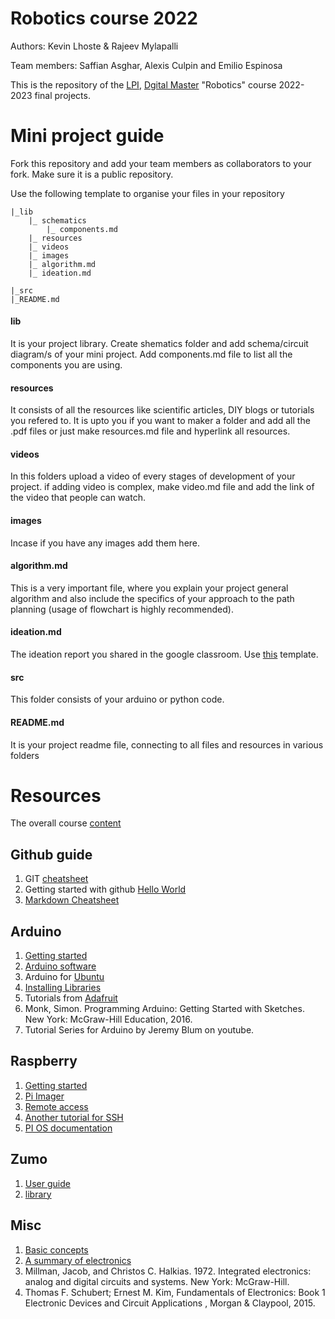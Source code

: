 # Robotics course 2022

Authors: Kevin Lhoste & Rajeev Mylapalli

Team members: Saffian Asghar, Alexis Culpin and Emilio Espinosa

This is the repository of the [LPI](https://www.learningplanetinstitute.org/en), [Dgital Master](https://master.learningplanetinstitute.org/en/digital) "Robotics" course 2022-2023 final projects.

# Mini project guide
Fork this repository and add your team members as collaborators to your fork. Make sure it is a public repository.

Use the following template to organise your files in your repository
 
    |_lib
        |_ schematics
            |_ components.md
        |_ resources
        |_ videos
        |_ images
        |_ algorithm.md
        |_ ideation.md

    |_src
    |_README.md

#### lib
It is your project library. Create shematics folder and add schema/circuit diagram/s of your mini project. Add components.md file to list all the components you are using.
#### resources 
It consists of all the resources like scientific articles, DIY blogs or tutorials you refered to. It is upto you if you want to maker a folder and add all the .pdf files or just make resources.md file and hyperlink all resources.
#### videos
In this folders upload a video of every stages of development of your project. if adding video is complex, make video.md file and add the link of the video that people can watch.
#### images
Incase if you have any images add them here.
#### algorithm.md
This is a very important file, where you explain your project general algorithm and also include the specifics of your approach to the path planning (usage of flowchart is highly recommended).
#### ideation.md
The ideation report you shared in the google classroom. Use [this](https://docs.google.com/document/d/1_CShynGTKjrCND__M2uXStj70VsBB-udfWfXpMz84Vs/edit) template.
#### src
This folder consists of your arduino or python code.
#### README.md
It is your project readme file, connecting to all files and resources in various folders

# Resources
The overall course [content](https://docs.google.com/presentation/d/1irOeB_RKd-NETgOlSd2deLiXENa9ExU59z8WiRyq_DI/edit#slide=id.gb895fb238d_0_475)
## Github guide
1. GIT [cheatsheet](https://education.github.com/git-cheat-sheet-education.pdf)
2. Getting started with github [Hello World](https://docs.github.com/en/get-started/quickstart/hello-world)
3. [Markdown Cheatsheet](https://github.com/adam-p/markdown-here/wiki/Markdown-Cheatsheet)

## Arduino
1. [Getting started](https://www.arduino.cc/en/Guide)
2. [Arduino software](https://www.arduino.cc/en/software)
3. Arduino for [Ubuntu](https://ubuntu.com/tutorials/install-the-arduino-ide#1-overview)
4. [Installing Libraries](https://docs.arduino.cc/software/ide-v1/tutorials/installing-libraries)
5. Tutorials from [Adafruit](https://learn.adafruit.com/series/learn-arduino)
6. Monk, Simon. Programming Arduino: Getting Started with Sketches. New York: McGraw-Hill Education, 2016.
7. Tutorial Series for Arduino by Jeremy Blum on youtube.
## Raspberry
1. [Getting started](https://projects.raspberrypi.org/en/projects/raspberry-pi-setting-up)
2. [Pi Imager](https://www.raspberrypi.com/software/)
3. [Remote access](https://www.raspberrypi.com/documentation/computers/remote-access.html)
4. [Another tutorial for SSH](https://raspberrypi-guide.github.io/networking/connecting-via-ssh)
5. [PI OS documentation](https://www.raspberrypi.com/documentation/computers/os.html)
## Zumo
1. [User guide](https://www.pololu.com/docs/0J57)
2. [library](https://github.com/pololu/zumo-shield-arduino-library)
## Misc
1. [Basic concepts](https://www.electronics-notes.com/articles/basic_concepts/)
2. [A summary of electronics](https://electroagenda.com/en/a-summary-of-electronics/)
3. Millman, Jacob, and Christos C. Halkias. 1972. Integrated electronics: analog and digital circuits and systems. New York: McGraw-Hill. 
4. Thomas F. Schubert; Ernest M. Kim, Fundamentals of Electronics: Book 1 Electronic Devices and Circuit Applications , Morgan & Claypool, 2015.




